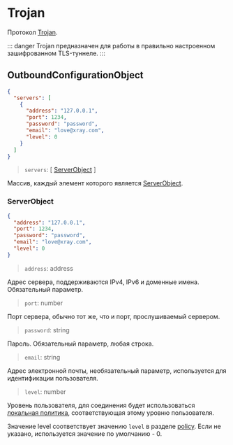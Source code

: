 # Trojan

Протокол [Trojan](https://trojan-gfw.github.io/trojan/protocol).

::: danger
Trojan предназначен для работы в правильно настроенном зашифрованном TLS-туннеле.
:::

## OutboundConfigurationObject

```json
{
  "servers": [
    {
      "address": "127.0.0.1",
      "port": 1234,
      "password": "password",
      "email": "love@xray.com",
      "level": 0
    }
  ]
}
```

> `servers`: \[ [ServerObject](#serverobject) \]

Массив, каждый элемент которого является [ServerObject](#serverobject).

### ServerObject

```json
{
  "address": "127.0.0.1",
  "port": 1234,
  "password": "password",
  "email": "love@xray.com",
  "level": 0
}
```

> `address`: address

Адрес сервера, поддерживаются IPv4, IPv6 и доменные имена. Обязательный параметр.

> `port`: number

Порт сервера, обычно тот же, что и порт, прослушиваемый сервером.

> `password`: string

Пароль. Обязательный параметр, любая строка.

> `email`: string

Адрес электронной почты, необязательный параметр, используется для идентификации пользователя.

> `level`: number

Уровень пользователя, для соединения будет использоваться [локальная политика](../policy.md#levelpolicyobject), соответствующая этому уровню пользователя.

Значение level соответствует значению `level` в разделе [policy](../policy.md#policyobject). Если не указано, используется значение по умолчанию - 0.
